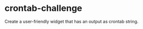 crontab-challenge
=================

Create a user-friendly widget that has an output as crontab string.
